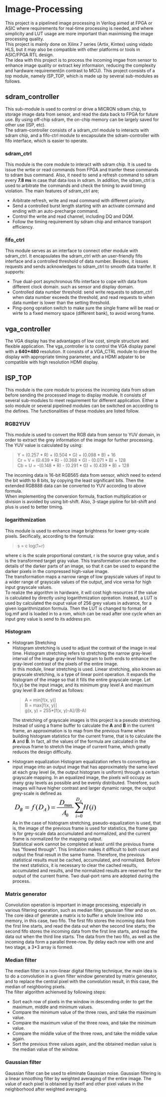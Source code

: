 # Image-Processing
This project is a pipelined image processing in Verilog aimed at FPGA or ASIC where requirements for real-time processing is needed, and where simplicity and LUT usage are more important than maximising the image processing quality.  
This project is mainly done on Xilinx 7 series (Artix, Kintex) using vidado HLS, but it may also be compatible with other platforms or tools in ASIC/FPGA RTL design.  
The idea with this project is to process the incoming imgae from sensor to enhance image quality or extract key informaion, reducing the complexity and hardware requirement(in contrast to MCU). This project consists of a top module, namely ISP_TOP, which is made up by several sub-modules as follows.  
## sdram_controller
This sub-module is used to control or drive a MICRON sdram chip, to storage image data from sensor, and read the data back to FPGA for future use. By using off-chip sdram, the on-chip memory can be largely saved for other use (ISP, etc).  
The sdram-controller consists of a sdram_ctrl module to interacts with sdram chip, and a fifo-ctrl module to encapsulate the sdram-controller with fifo interface, which is easier to operate.  
### sdram_ctrl
This module is the core module to interact with sdram chip. It is used to issue the wrtie or read commands from FPGA and tranfer these commands to sdram bus command. Also, it need to send a refresh command to sdram every **7.8 ms** in case that data loss in sdram. In addition, the sdram_ctrl is used to arbitrate the commands and check the timing to avoid timing violation. The main features of sdram_ctrl are;  
- Arbitrate refresh, write and read command with different priority.
- Send a controlled burst length starting with an activate command and ending with an auto-precharge command.
- Control the write and read channel, including DQ and DQM.
- Follow the timing requirement by sdram chip and enhance transport efficiency.
### fifo_ctrl
This module serves as an interface to connect other module with sdram_ctrl. It encapsulates the sdram_ctrl with an user-friendly fifo interface and a controlled threshold of data number. Besides, it issues requests and sends acknowledges to sdram_ctrl to smooth data tranfer. It supports:
- True dual-port asynchronous fifo interface to cope with data from different clock domain. such as sensor and display domain.
- Controlled data number threshold: send write requests to sdram_ctrl when data number exceeds the threshold, and read requests to when data number is lower than the setting threshold.
- Ping-pong opration switch to make sure the single frame will be read or wirte to a fixed memory space (different bank), to avoid wrong frame.

## vga_controller
The VGA display has the advantages of low cost, simple structure and flexible application. The vga_controller is to control the VGA display panel with a **640*480** resolution. It consists of a VGA_CTRL module to drive the display with appropriate timing parameter, and a HDMI adpater to be compatible with high resolution HDMI display.


## ISP_TOP
This module is the core module to process the incoming data from sdram before sending the processed image to display module. It consists of several sub-modules to meet requirement for different application. Either a solo module or several pipelined modules can be switched on according to the defines. The functionalities of these modules are listed follow.
### RGB2YUV
This module is used to convert the RGB data from sensor to YUV domain, in order to extract the grey information of the image for further processing. The YUV value is calculated by using:
>Y  =      (0.257 * R) + (0.504 * G) + (0.098 * B) + 16  
Cr = V =  (0.439 * R) - (0.368 * G) - (0.071 * B) + 128  
Cb = U = -(0.148 * R) - (0.291 * G) + (0.439 * B) + 128  

The incoming data is 16-bit RGB565 data from sensor, which need to extend the bit width to 8 bits, by copying the least significant bits. Then the extended RGB888 data can be converted to YUV according to above formula.  
When implementing the conversion formula, fraction multiplication or division is avoided by using bit-shift. Also, 3-stage pipline for bit-shift and plus is used to better timing.
### logarithmization
This module is used to enhance image brightness for lower grey-scale pixels. Secifically, according to the formula:  
>s = c log(1+r)  

where c is the scale proportional constant, r is the source gray value, and s is the transformed target gray value. This transformation can enhance the details of the darker parts of an image, so that it can be used to expand the darker pixels in the compressed high-value image.  
The transformation maps a narrow range of low grayscale values of input to a wider range of grayscale values of the output, and vice versa for high input grayscale values.  
To realize the algorithm in hardware, it will cost high resources if the value is calculated by directly using logarithmization opreation. Instead, a LUT is used by calculated the ouput value of 256 grey values in advance, for a given logarithmization formula. Then the LUT is changed to format of log.mif and is loaded in to a rom, which can be read after one cycle when an input grey value is send to its address pin.  
### Histogram  
- Histogram Stretching  
  Histogram stretching is used to adjust the contrast of the image in real time. Histogram stretching refers to stretching the narrow gray-level interval of the image gray-level histogram to both ends to enhance the gray-level contrast of the pixels of the entire image.  
  In this module, linear stretching is used. Linear stretching, also known as grayscale stretching, is a type of linear point operation. It expands the histogram of the image so that it fills the entire grayscale range. Let f(x,y) be the input image, and its minimum gray level A and maximum gray level B are defined as follows:
  >A = min[f(x, y)]  
  B = max[f(x, y)]  
  g(x, y) = 255*[f(x, y)-A]/(B-A)  
  
  The stretching of grayscale images is this project is a pseudo stretching. Instead of using a frame buffer to calculate the **A** and **B** in the current frame,  an approximation is to map from the previous frame when building histogram statistics for the current frame, that is to calculate the **A** and **B**. In fact, all the values of the formula are calculated in the previous frame to stretch the image of current frame, which greatly reduces the design difficulty.  
- Histogram equalization
  Histogram equalization refers to converting an input image into an output image that has approximately the same level at each gray level (ie, the output histogram is uniform) through a certain grayscale mapping. In an equalized image, the pixels will occupy as many gray levels as possible and be evenly distributed. Therefore, such images will have higher contrast and larger dynamic range, the output grey-scale is defined as  
  ![image](https://github.com/ykqiu/Image-Processing/blob/main/docs/1536533-20200323093433495-1853537963.png)  
  As in the case of histogram stretching, pseudo-equalization is used, that is, the image of the previous frame is used for statistics, the frame gap is for grey-scale data accumulated and normalized, and the current frame is normalized for the mapping output.  
  Statistical work cannot be completed at least until the previous frame has "flowed through". This limitation makes it difficult to both count and output the final result in the same frame. Therefore, the previous statistical results must be cached, accumulated, and normalized. Before the next statistics, it is necessary to clear the cached results, accumulated and results, and the normalized results are reserved for the output of the current frame. Two dual-port rams are adopted during the process.  
### Matrix generator  
Convolution operation is important in image processing, especially in various filtering operation, such as median filter, gaussian filter and so on. The core idea of generate a matrix is to buffer a whole line/row into memory, in this case, two fifo. The first fifo stores the incoming data from the first line starts, and read the data out when the second line starts; the second fifo stores the incoming data from the first line starts, and read the data out when the third line starts. The data from the two fifo, as well as the incoming data form a parallel three-row. By delay each row with one and two stage, a 3*3 array is formed.
### Median filter  
The median filter is a non-linear digital filtering technique, the main idea is to do a convolution in a given filter window generated by matrix generator, and to replace the central pixel with the convolution result, in this case, the median of neighboring pixels.  
The filter algorithm achienved by following steps:  
- Sort each row of pixels in the window in descending order to get the maximum, middle and minimum values.  
- Compare the minimum value of the three rows, and take the maximum value.  
- Compare the maximum value of the three rows, and take the minimum value.  
- Compare the middle value of the three rows, and take the middle value again.  
- Sort the previous three values again, and the obtained median value is the median value of the window.  
### Gaussian filter  
Gaussian filter can be used to eliminate Gaussian noise. Gaussian filtering is a linear smoothing filter by weighted averaging of the entire image. The value of each pixel is obtained by itself and other pixel values in the neighborhood after weighted averaging.  


